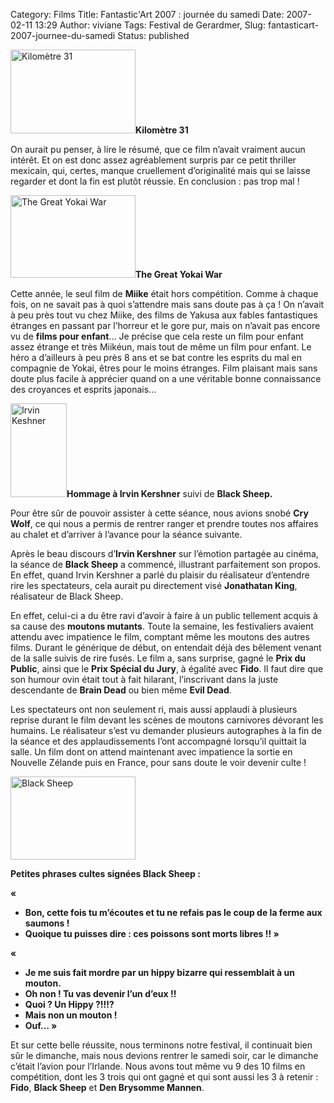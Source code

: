 Category: Films
Title: Fantastic'Art 2007 : journée du samedi
Date: 2007-02-11 13:29
Author: viviane
Tags: Festival de Gerardmer, 
Slug: fantasticart-2007-journee-du-samedi
Status: published

<img class="alignleft size-full wp-image-384" title="Kilomètre 31" src="http://www.viviane-voyages.com/wp-content/uploads/2007/02/11.jpg" alt="Kilomètre 31" width="200" height="134" /><strong>Kilomètre 31</strong>

On aurait pu penser, à lire le résumé, que ce film n’avait vraiment aucun intérêt. Et on est donc assez agréablement surpris par ce petit thriller mexicain, qui, certes, manque cruellement d’originalité mais qui se laisse regarder et dont la fin est plutôt réussie. En conclusion : pas trop mal !

<img class="alignleft size-full wp-image-385" title="The Great Yokai War" src="http://www.viviane-voyages.com/wp-content/uploads/2007/02/21.jpg" alt="The Great Yokai War" width="200" height="132" /><strong>The Great Yokai War</strong>

Cette année, le seul film de <strong>Miike</strong> était hors compétition. Comme à chaque fois, on ne savait pas à quoi s’attendre mais sans doute pas à ça ! On n’avait à peu près tout vu chez Miike, des films de Yakusa aux fables fantastiques étranges en passant par l’horreur et le gore pur, mais on n’avait pas encore vu de <strong>films pour enfant</strong>… Je précise que cela reste un film pour enfant assez étrange et très Miikéun, mais tout de même un film pour enfant. Le héro a d’ailleurs à peu près 8 ans et se bat contre les esprits du mal en compagnie de Yokai, êtres pour le moins étranges. Film plaisant mais sans doute plus facile à apprécier quand on a une véritable bonne connaissance des croyances et esprits japonais…

<img class="alignleft size-full wp-image-386" title="Irvin Keshner" src="http://www.viviane-voyages.com/wp-content/uploads/2007/02/31.jpg" alt="Irvin Keshner" width="90" height="150" /><strong>Hommage à Irvin Kershner</strong> suivi de <strong>Black Sheep.</strong>

Pour être sûr de pouvoir assister à cette séance, nous avions snobé <strong>Cry Wolf</strong>, ce qui nous a permis de rentrer ranger et prendre toutes nos affaires au chalet et d’arriver à l’avance pour la séance suivante.

Après le beau discours d’<strong>Irvin Kershner</strong> sur l’émotion partagée au cinéma, la séance de <strong>Black Sheep</strong> a commencé, illustrant parfaitement son propos. En effet, quand Irvin Kershner a parlé du plaisir du réalisateur d’entendre rire les spectateurs, cela aurait pu directement visé <strong>Jonathatan King</strong>, réalisateur de Black Sheep.

En effet, celui-ci a du être ravi d’avoir à faire à un public tellement acquis à sa cause des <strong>moutons mutants</strong>. Toute la semaine, les festivaliers avaient attendu avec impatience le film, comptant même les moutons des autres films. Durant le générique de début, on entendait déjà des bêlement venant de la salle suivis de rire fusés. Le film a, sans surprise, gagné le <strong>Prix du Public</strong>, ainsi que le <strong>Prix Spécial du Jury</strong>, à égalité avec <strong>Fido</strong>. Il faut dire que son humour ovin était tout à fait hilarant, l’inscrivant dans la juste descendante de <strong>Brain Dead</strong> ou bien même <strong>Evil Dead</strong>.

Les spectateurs ont non seulement ri, mais aussi applaudi à plusieurs reprise durant le film devant les scènes de moutons carnivores dévorant les humains. Le réalisateur s’est vu demander plusieurs autographes à la fin de la séance et des applaudissements l’ont accompagné lorsqu’il quittait la salle. Un film dont on attend maintenant avec impatience la sortie en Nouvelle Zélande puis en France, pour sans doute le voir devenir culte !

<img class="aligncenter size-full wp-image-387" title="Black Sheep" src="http://www.viviane-voyages.com/wp-content/uploads/2007/02/4.jpg" alt="Black Sheep" width="200" height="133" />

<strong>Petites phrases cultes signées Black Sheep :</strong>

<strong>«
-	Bon, cette fois tu m’écoutes et tu ne refais pas le coup de la ferme aux saumons !
-	Quoique tu puisses dire : ces poissons sont morts libres !!
»</strong>

<strong>«
-	Je me suis fait mordre par un hippy bizarre qui ressemblait à un mouton.
-	Oh non ! Tu vas devenir l’un d’eux !!
-	Quoi ? Un Hippy ?!!!?
-	Mais non un mouton !
-	Ouf…
»</strong>

Et sur cette belle réussite, nous terminons notre festival, il continuait bien sûr le dimanche, mais nous devions rentrer le samedi soir, car le dimanche c’était l’avion pour l’Irlande. Nous avons tout même vu 9 des 10 films en compétition, dont les 3 trois qui ont gagné et qui sont aussi les 3 à retenir : <strong>Fido</strong>, <strong>Black Sheep</strong> et <strong>Den Brysomme Mannen</strong>.